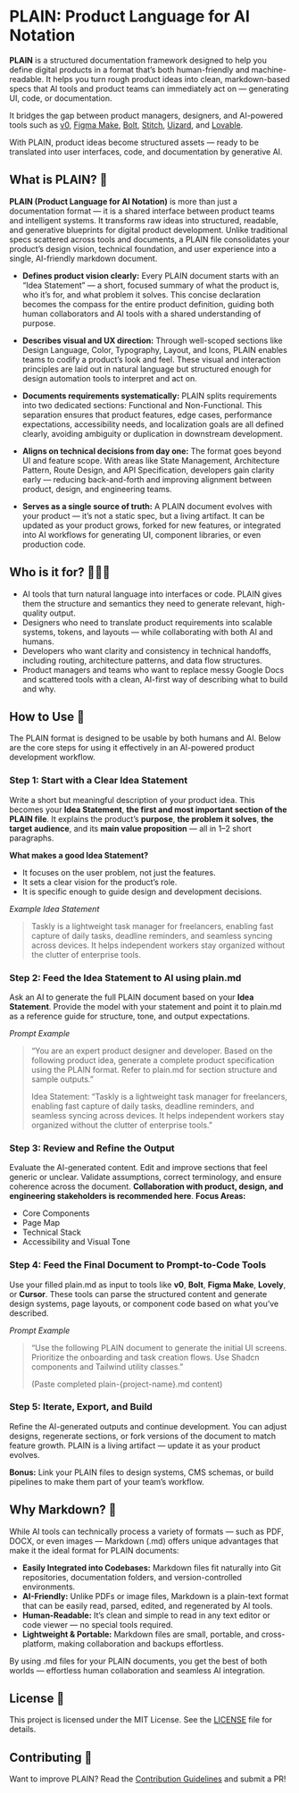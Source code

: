 # PLAIN: Product Language for AI Notation

**PLAIN** is a structured documentation framework designed to help you define digital products in a format that’s both human-friendly and machine-readable. It helps you turn rough product ideas into clean, markdown-based specs that AI tools and product teams can immediately act on — generating UI, code, or documentation.

It bridges the gap between product managers, designers, and AI-powered tools such as [v0](https://v0.dev/), [Figma Make](https://www.figma.com/), [Bolt](https://bolt.new/), [Stitch](https://stitch.withgoogle.com/), [Uizard](https://uizard.io/), and [Lovable](https://lovable.dev/).

With PLAIN, product ideas become structured assets — ready to be translated into user interfaces, code, and documentation by generative AI.

## What is PLAIN? 🤔
**PLAIN (Product Language for AI Notation)** is more than just a documentation format — it is a shared interface between product teams and intelligent systems. It transforms raw ideas into structured, readable, and generative blueprints for digital product development. Unlike traditional specs scattered across tools and documents, a PLAIN file consolidates your product’s design vision, technical foundation, and user experience into a single, AI-friendly markdown document.

- **Defines product vision clearly:** Every PLAIN document starts with an “Idea Statement” — a short, focused summary of what the product is, who it’s for, and what problem it solves. This concise declaration becomes the compass for the entire product definition, guiding both human collaborators and AI tools with a shared understanding of purpose.

- **Describes visual and UX direction:** Through well-scoped sections like Design Language, Color, Typography, Layout, and Icons, PLAIN enables teams to codify a product’s look and feel. These visual and interaction principles are laid out in natural language but structured enough for design automation tools to interpret and act on.

- **Documents requirements systematically:** PLAIN splits requirements into two dedicated sections: Functional and Non-Functional. This separation ensures that product features, edge cases, performance expectations, accessibility needs, and localization goals are all defined clearly, avoiding ambiguity or duplication in downstream development.

- **Aligns on technical decisions from day one:** The format goes beyond UI and feature scope. With areas like State Management, Architecture Pattern, Route Design, and API Specification, developers gain clarity early — reducing back-and-forth and improving alignment between product, design, and engineering teams.

- **Serves as a single source of truth:** A PLAIN document evolves with your product — it’s not a static spec, but a living artifact. It can be updated as your product grows, forked for new features, or integrated into AI workflows for generating UI, component libraries, or even production code.

## Who is it for? 👩🏿‍💻

- AI tools that turn natural language into interfaces or code. PLAIN gives them the structure and semantics they need to generate relevant, high-quality output.
- Designers who need to translate product requirements into scalable systems, tokens, and layouts — while collaborating with both AI and humans.
- Developers who want clarity and consistency in technical handoffs, including routing, architecture patterns, and data flow structures.
- Product managers and teams who want to replace messy Google Docs and scattered tools with a clean, AI-first way of describing what to build and why.

## How to Use 💪
The PLAIN format is designed to be usable by both humans and AI. Below are the core steps for using it effectively in an AI-powered product development workflow.

### Step 1: Start with a Clear Idea Statement
Write a short but meaningful description of your product idea. This becomes your **Idea Statement**, **the first and most important section of the PLAIN file**. It explains the product’s **purpose**, **the problem it solves**, **the target audience**, and its **main value proposition** — all in 1–2 short paragraphs.

**What makes a good Idea Statement?**
- It focuses on the user problem, not just the features.
- It sets a clear vision for the product’s role.
- It is specific enough to guide design and development decisions.
 
_Example Idea Statement_
> Taskly is a lightweight task manager for freelancers, enabling fast capture of daily tasks, deadline reminders, and seamless syncing across devices. It helps independent workers stay organized without the clutter of enterprise tools.

### Step 2: Feed the Idea Statement to AI using plain.md
Ask an AI to generate the full PLAIN document based on your **Idea Statement**. Provide the model with your statement and point it to plain.md as a reference guide for structure, tone, and output expectations.

_Prompt Example_
> “You are an expert product designer and developer. Based on the following product idea, generate a complete product specification using the PLAIN format. Refer to plain.md for section structure and sample outputs.”
>
> Idea Statement:
“Taskly is a lightweight task manager for freelancers, enabling fast capture of daily tasks, deadline reminders, and seamless syncing across devices. It helps independent workers stay organized without the clutter of enterprise tools.”

### Step 3: Review and Refine the Output
Evaluate the AI-generated content. Edit and improve sections that feel generic or unclear. Validate assumptions, correct terminology, and ensure coherence across the document. **Collaboration with product, design, and engineering stakeholders is recommended here**.
**Focus Areas:**
- Core Components
- Page Map
- Technical Stack
- Accessibility and Visual Tone

### Step 4: Feed the Final Document to Prompt-to-Code Tools
Use your filled plain.md as input to tools like **v0**, **Bolt**, **Figma Make**, **Lovely**, or **Cursor**. These tools can parse the structured content and generate design systems, page layouts, or component code based on what you’ve described.

_Prompt Example_
> “Use the following PLAIN document to generate the initial UI screens. Prioritize the onboarding and task creation flows. Use Shadcn components and Tailwind utility classes.”
>
> (Paste completed plain-{project-name}.md content)

### Step 5: Iterate, Export, and Build

Refine the AI-generated outputs and continue development. You can adjust designs, regenerate sections, or fork versions of the document to match feature growth. PLAIN is a living artifact — update it as your product evolves.

**Bonus:** Link your PLAIN files to design systems, CMS schemas, or build pipelines to make them part of your team’s workflow.

## Why Markdown? 📂

While AI tools can technically process a variety of formats — such as PDF, DOCX, or even images — Markdown (.md) offers unique advantages that make it the ideal format for PLAIN documents:

- **Easily Integrated into Codebases:** Markdown files fit naturally into Git repositories, documentation folders, and version-controlled environments.
- **AI-Friendly:** Unlike PDFs or image files, Markdown is a plain-text format that can be easily read, parsed, edited, and regenerated by AI tools.
- **Human-Readable:** It’s clean and simple to read in any text editor or code viewer — no special tools required.
- **Lightweight & Portable:** Markdown files are small, portable, and cross-platform, making collaboration and backups effortless.

By using .md files for your PLAIN documents, you get the best of both worlds — effortless human collaboration and seamless AI integration.

## License 📄

This project is licensed under the MIT License. See the [LICENSE](./LICENSE) file for details.

## Contributing 🙌

Want to improve PLAIN? Read the [Contribution Guidelines](./CONTRIBUTING.md) and submit a PR!
